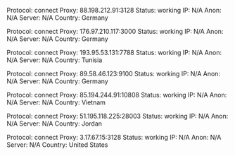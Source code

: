 Protocol: connect
Proxy: 88.198.212.91:3128
Status: working
IP: N/A
Anon: N/A
Server: N/A
Country: Germany

Protocol: connect
Proxy: 176.97.210.117:3000
Status: working
IP: N/A
Anon: N/A
Server: N/A
Country: Germany

Protocol: connect
Proxy: 193.95.53.131:7788
Status: working
IP: N/A
Anon: N/A
Server: N/A
Country: Tunisia

Protocol: connect
Proxy: 89.58.46.123:9100
Status: working
IP: N/A
Anon: N/A
Server: N/A
Country: Germany

Protocol: connect
Proxy: 85.194.244.91:10808
Status: working
IP: N/A
Anon: N/A
Server: N/A
Country: Vietnam

Protocol: connect
Proxy: 51.195.118.225:28003
Status: working
IP: N/A
Anon: N/A
Server: N/A
Country: Jordan

Protocol: connect
Proxy: 3.17.67.15:3128
Status: working
IP: N/A
Anon: N/A
Server: N/A
Country: United States


